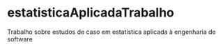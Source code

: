 # estatisticaAplicadaTrabalho
Trabalho sobre estudos de caso em estatística aplicada à engenharia de software
